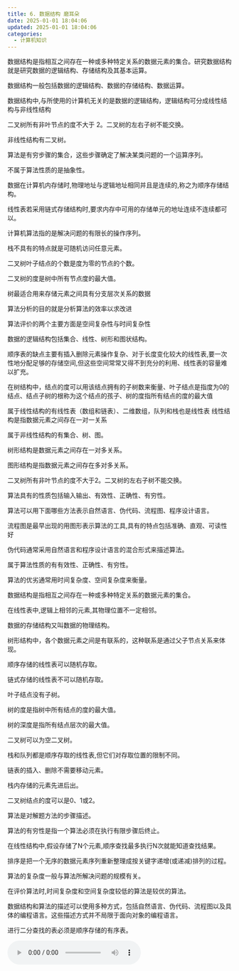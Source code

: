 ```yaml
---
title: 6. 数据结构 磨耳朵
date: 2025-01-01 18:04:06
updated: 2025-01-01 18:04:06
categories:
  - 计算机知识
---
```


数据结构是指相互之间存在一种或多种特定关系的数据元素的集合。研究数据结构就是研究数据的逻辑结构、存储结构及其基本运算。

数据结构一般包括数据的逻辑结构、数据的存储结构、数据运算。

数据结构中,与所使用的计算机无关的是数据的逻辑结构，逻辑结构可分成线性结构与非线性结构

二叉树所有非叶节点的度不大于 2。二叉树的左右子树不能交换。

非线性结构有二叉树。

算法是有穷步骤的集合，这些步骤确定了解决某类问题的一个运算序列。

不属于算法性质的是抽象性。

<!-- more -->

数据在计算机内存储时,物理地址与逻辑地址相同并且是连续的,称之为顺序存储结构。

线性表若采用链式存储结构时,要求内存中可用的存储单元的地址连续不连续都可以。

计算机算法指的是解决问题的有限长的操作序列。

栈不具有的特点就是可随机访问任意元素。

二叉树叶子结点的个数是度为零的节点的个数。

二叉树的度是树中所有节点度的最大值。

树最适合用来存储元素之间具有分支层次关系的数据

算法分析的目的就是分析算法的效率以求改进

算法评价的两个主要方面是空间复杂性与时间复杂性

数据的逻辑结构包括集合、线性、树形和图状结构。

顺序表的缺点主要有插入删除元素操作复杂、对于长度变化较大的线性表,要一次性地分配足够的存储空间,但这些空间常常又得不到充分的利用、线性表的容量难以扩充。

在树结构中，结点的度可以用该结点拥有的子树数来衡量、叶子结点是指度为0的结点、结点子树的根称为这个结点的孩子、树的度指所有结点的度的最大值

属于线性结构的有线性表（数组和链表）、二维数组，队列和栈也是线性表   线性结构是指数据元素之间存在一对一关系

属于非线性结构的有集合、树、图。

树形结构是数据元素之间存在一对多关系。

图形结构是指数据元素之间存在多对多关系。

二叉树所有非叶节点的度不大于2。二叉树的左右子树不能交换。

算法具有的性质包括输入输出、有效性、正确性、有穷性。

算法可以用下面哪些方法表示自然语言、伪代码、流程图、程序设计语言。

流程图是最早出现的用图形表示算法的工具,具有的特点包括准确、直观、可读性好

伪代码通常采用自然语言和程序设计语言的混合形式来描述算法。

属于算法性质的有有效性、正确性、有穷性。

算法的优劣通常用时间复杂度、空间复杂度来衡量。

数据结构是指相互之间存在一种或多种特定关系的数据元素的集合。

在线性表中,逻辑上相邻的元素,其物理位置不一定相邻。

数据的存储结构又叫数据的物理结构。

树形结构中，各个数据元素之间是有联系的，这种联系是通过父子节点关系来体现。

顺序存储的线性表可以随机存取。

链式存储的线性表不可以随机存取。

叶子结点没有子树。

树的度是指树中所有结点的度的最大值。

树的深度是指所有结点层次的最大值。

二叉树可以为空二叉树。

栈和队列都是顺序存取的线性表,但它们对存取位置的限制不同。

链表的插入、删除不需要移动元素。

栈内存储的元素先进后出。

二叉树结点的度可以是0、1或2。

算法是对解题方法的步骤描述。

算法的有穷性是指一个算法必须在执行有限步骤后终止。

在线性结构中,假设存储了N个元素,顺序查找最多执行N次就能知道查找结果。

排序是把一个无序的数据元素序列重新整理成按关键字递增(或递减)排列的过程。

算法的复杂度一般与算法所解决问题的规模有关。

在评价算法时,时间复杂度和空间复杂度较低的算法是较优的算法。

数据结构和算法的描述可以使用多种方式，包括自然语言、伪代码、流程图以及具体的编程语言。这些描述方式并不局限于面向对象的编程语言。

进行二分查找的表必须是顺序存储的有序表。

<audio controls>
  <source src="https://jiejian.sourceforge.io/NetDisk/img/6 数据结构 磨耳朵.mp3" type="audio/mpeg">
  您的浏览器不支持 audio 元素。
</audio>
